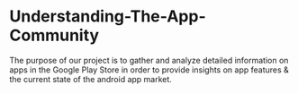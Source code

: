 # Understanding-The-App-Community
The purpose of our project is to gather and analyze detailed information on apps in the Google Play Store in order to provide insights on app features &amp; the current state of the android app market.
